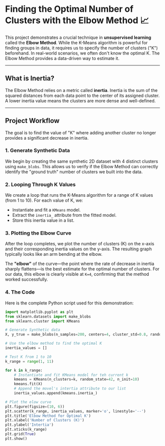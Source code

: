# Finding the Optimal Number of Clusters with the Elbow Method 📈

This project demonstrates a crucial technique in **unsupervised learning** called the **Elbow Method**. While the K-Means algorithm is powerful for finding groups in data, it requires us to specify the number of clusters ("K") beforehand. In real-world scenarios, we often don't know the optimal K. The Elbow Method provides a data-driven way to estimate it.

---

## What is Inertia?

The Elbow Method relies on a metric called **inertia**. Inertia is the sum of the squared distances from each data point to the center of its assigned cluster. A lower inertia value means the clusters are more dense and well-defined.

---

## Project Workflow

The goal is to find the value of "K" where adding another cluster no longer provides a significant decrease in inertia.

### 1. Generate Synthetic Data
We begin by creating the same synthetic 2D dataset with 4 distinct clusters using `make_blobs`. This allows us to verify if the Elbow Method can correctly identify the "ground truth" number of clusters we built into the data.

### 2. Looping Through K Values
We create a loop that runs the K-Means algorithm for a range of K values (from 1 to 10). For each value of K, we:

* Instantiate and fit a `KMeans` model.
* Extract the `inertia_` attribute from the fitted model.
* Store this inertia value in a list.

### 3. Plotting the Elbow Curve
After the loop completes, we plot the number of clusters (K) on the x-axis and their corresponding inertia values on the y-axis. The resulting graph typically looks like an arm bending at the elbow.



The **"elbow"** of the curve—the point where the rate of decrease in inertia sharply flattens—is the best estimate for the optimal number of clusters. For our data, this elbow is clearly visible at `K=4`, confirming that the method worked successfully.

### 4. The Code
Here is the complete Python script used for this demonstration:

```python
import matplotlib.pyplot as plt
from sklearn.datasets import make_blobs
from sklearn.cluster import KMeans

# Generate Synthetic data
X, y_true = make_blobs(n_samples=200, centers=4, cluster_std=0.8, random_state=42)

# Use the elbow method to find the optimal K
inertia_values = []

# Test K from 1 to 10
k_range = range(1, 11)

for k in k_range:
    # Instantiate and fit KMeans model for teh current k
    kmeans = KMeans(n_clusters=k, random_state=42, n_init=10)
    kmeans.fit(X)
    # Append the movel's intertia attribute to our list
    inertia_values.append(kmeans.inertia_)

# Plot the elow curve
plt.figure(figsize=(10, 6))
plt.scatter(k_range, inertia_values, marker='o', linestyle='--')
plt.title('Elbow Method for Optimal K')
plt.xlabel('Number of Clusters (K)')
plt.ylabel('Intertia')
plt.xticks(k_range)
plt.grid(True)
plt.show()
```